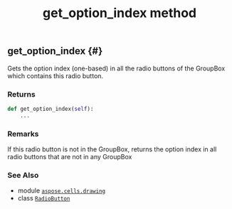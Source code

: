 ﻿---
title: get_option_index method
second_title: Aspose.Cells for Python via .NET API References
description: 
type: docs
weight: 130
url: /aspose.cells.drawing/radiobutton/get_option_index/
is_root: false
---

## get_option_index {#}

Gets the option index (one-based) in all the radio buttons of the GroupBox which contains this radio button.


### Returns 





```python
def get_option_index(self):
    ...
```


### Remarks

If this radio button is not in the GroupBox, returns the option index in all radio buttons that are not in any GroupBox


### See Also
* module [`aspose.cells.drawing`](../../)
* class [`RadioButton`](/cells/python-net/aspose.cells.drawing/radiobutton)
